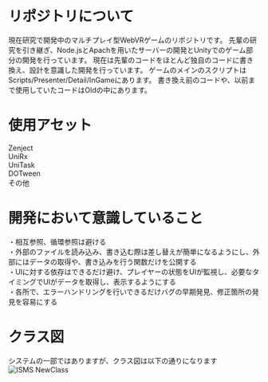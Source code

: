 # リポジトリについて
現在研究で開発中のマルチプレイ型WebVRゲームのリポジトリです。
先輩の研究を引き継ぎ、Node.jsとApachを用いたサーバーの開発とUnityでのゲーム部分の開発を行っています。
現在は先輩のコードをほとんど独自のコードに書き換え、設計を意識した開発を行っています。
ゲームのメインのスクリプトはScripts/Presenter/Detail/InGameにあります。
書き換え前のコードや、以前まで使用していたコードはOldの中にあります。

# 使用アセット
Zenject  
UniRx  
UniTask  
DOTween  
その他  

# 開発において意識していること
・相互参照、循環参照は避ける  
・外部のファイルを読み込み、書き込む際は差し替えが簡単になるようにし、外部にはデータの取得や、書き込みを行う関数だけを公開する  
・UIに対する依存はできるだけ避け、プレイヤーの状態をUIが監視し、必要なタイミングでUIがデータを取得し、表示するようにする  
・各所で、エラーハンドリングを行いできるだけバグの早期発見、修正箇所の発見を容易にする

# クラス図
システムの一部ではありますが、クラス図は以下の通りになります
![ISMS NewClass](https://github.com/user-attachments/assets/2e86ae1a-d3df-48dc-adff-291305af7d60)
